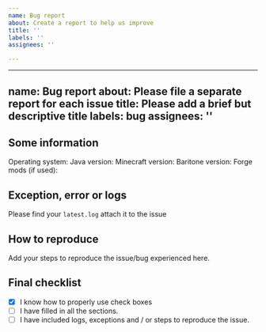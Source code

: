 ```yaml
---
name: Bug report
about: Create a report to help us improve
title: ''
labels: ''
assignees: ''

---
```


---
name: Bug report
about: Please file a separate report for each issue
title: Please add a brief but descriptive title
labels: bug
assignees: ''
---

## Some information
Operating system:
Java version:
Minecraft version:
Baritone version:
Forge mods (if used): 

## Exception, error or logs
Please find your `latest.log` attach it to the issue

## How to reproduce
Add your steps to reproduce the issue/bug experienced here.

## Final checklist
- [x] I know how to properly use check boxes 
- [ ] I have filled in all the sections.
- [ ] I have included logs, exceptions and / or steps to reproduce the issue.
